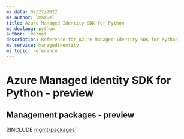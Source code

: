 ```yaml
---
ms.data: 07/27/2022
ms.author: lmazuel
title: Azure Managed Identity SDK for Python
ms.devlang: python
author: lmazuel
description: Reference for Azure Managed Identity SDK for Python
ms.service: managedidentity
ms.topic: reference
---
```

# Azure Managed Identity SDK for Python - preview

## Management packages - preview
[!INCLUDE [mgmt-packages](managed-identity-mgmt-index.md)]